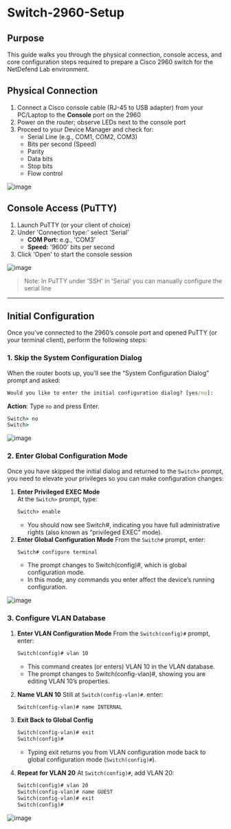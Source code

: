 # Switch-2960-Setup

## Purpose

This guide walks you through the physical connection, console access, and core configuration steps required to prepare a Cisco 2960 switch for the NetDefend Lab environment.

## Physical Connection
1. Connect a Cisco console cable (RJ-45 to USB adapter) from your PC/Laptop to the **Console** port on the 2960
2. Power on the router; observe LEDs next to the console port
3. Proceed to your Device Manager and check for:
    - Serial Line (e.g., COM1, COM2, COM3)
    - Bits per second (Speed)
    - Parity
    - Data bits
    - Stop bits
    - Flow control
      
![image](https://github.com/user-attachments/assets/6afebea3-ffb4-4213-ae82-39a36de4db8f) <br>

## Console Access (PuTTY)

1. Launch PuTTY (or your client of choice)
2. Under 'Connection type:' select 'Serial'
    - **COM Port:** e.g., 'COM3'
    - **Speed:** '9600' bits per second
4. Click 'Open' to start the console session

![image](https://github.com/user-attachments/assets/c575408a-bebc-4ae1-b71a-e1859b5e9477)

> Note: In PuTTY under 'SSH' in 'Serial' you can manually configure the serial line

---

## Initial Configuration

Once you’ve connected to the 2960’s console port and opened PuTTY (or your terminal client), perform the following steps:

### 1. Skip the System Configuration Dialog <br>
When the router boots up, you’ll see the “System Configuration Dialog” prompt and asked: <br>
```cmd
Would you like to enter the initial configuration dialog? [yes/no]:
```
**Action**: Type `no` and press Enter. <br>
```cmd
Switch> no
Switch>
``` 
    
![image](https://github.com/user-attachments/assets/dfe8cb9e-77a4-4e7e-96ad-da8f6bd36973)

### 2. Enter Global Configuration Mode
Once you have skipped the initial dialog and returned to the `Switch>` prompt, you need to elevate your privileges so you can make configuration changes:

1. **Enter Privileged EXEC Mode**  
   At the `Switch>` prompt, type:
   ```cmd
   Switch> enable
   ```
   - You should now see Switch#, indicating you have full administrative rights (also known as “privileged EXEC” mode).
2. **Enter Global Configuration Mode**
   From the `Switch#` prompt, enter:
   ```cmd
   Switch# configure terminal 
   ```
   - The prompt changes to Switch(config)#, which is global configuration mode.
   - In this mode, any commands you enter affect the device’s running configuration.
   
![image](https://github.com/user-attachments/assets/68da6ca5-2ae3-4d1c-bae7-9ecad06c6fcf)

### 3. Configure VLAN Database
1. **Enter VLAN Configuration Mode**
   From the `Switch(config)#` prompt, enter:
    ```cmd
    Switch(config)# vlan 10
    ```
    - This command creates (or enters) VLAN 10 in the VLAN database.
    - The prompt changes to Switch(config-vlan)#, showing you are editing VLAN 10’s properties.
2. **Name VLAN 10**
   Still at `Switch(config-vlan)#`. enter:
   ```cmd
   Switch(config-vlan)# name INTERNAL
   ```
3. **Exit Back to Global Config**
   ```cmd
   Switch(config-vlan)# exit
   Switch(config)#
   ```
   - Typing exit returns you from VLAN configuration mode back to global configuration mode (`Switch(config)#`). 

4. **Repeat for VLAN 20**
At `Switch(config)#`, add VLAN 20:
   ```cmd
   Switch(config)# vlan 20
   Switch(config-vlan)# name GUEST
   Switch(config-vlan)# exit
   Switch(config)#
   ```
   
![image](https://github.com/user-attachments/assets/5aefc7f0-2dbb-472d-ac4c-59fe49b0aacf)
